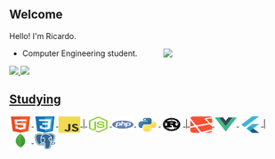 
<div>
  <h2>Welcome</h2>
Hello! I'm Ricardo.

  <a href="https://www.rteixeira.com.br" target="_blank"><img width="45%" align="right" src="https://i.ibb.co/FBd7JVP/68747470733a2f2f692e6962622e636f2f5933343452534c2f657a6769662d332d3334316335353538616237372e676966.png" target="_blank"></a>
- Computer Engineering student.
</div>

  
<div>
  <a href="https://github.com/Ricardtds">
  <img width="45%" src="https://github-readme-stats.vercel.app/api?username=ricardtds&show_icons=true&theme=merko&include_all_commits=true&count_private=true"/>
  <img width="45%" src="https://github-readme-stats.vercel.app/api/top-langs/?username=ricardtds&layout=compact&langs_count=5&theme=merko"/>
</div>
  
<!-- --- -->
  
## Studying

<div>
  <img align="center" alt="HTML" height="30" width="40" src="https://raw.githubusercontent.com/devicons/devicon/master/icons/html5/html5-original.svg"/>
  <img align="center" alt="CSS" height="30" width="40" src="https://raw.githubusercontent.com/devicons/devicon/master/icons/css3/css3-original.svg"/>
  <img align="center" alt="JS" height="30" width="40" src="https://raw.githubusercontent.com/devicons/devicon/master/icons/javascript/javascript-original.svg"/>
  |
  <img align="center" alt="NodeJs" height="30" width="40" src="https://raw.githubusercontent.com/devicons/devicon/master/icons/nodejs/nodejs-original.svg"/> 
  <img align="center" alt="PHP" height="30" width="40" src="https://raw.githubusercontent.com/devicons/devicon/master/icons/php/php-plain.svg"/>
  <img align="center" alt="Python" height="30" width="40" src="https://raw.githubusercontent.com/devicons/devicon/master/icons/python/python-original.svg"/>
  <img align="center" alt="Rust" height="30" width="40" src="https://raw.githubusercontent.com/devicons/devicon/master/icons/rust/rust-plain.svg"/>
  |
  <img align="center" alt="Laravel" height="30" width="40" src="https://raw.githubusercontent.com/devicons/devicon/master/icons/laravel/laravel-plain.svg"/>
  <img align="center" alt="Vue" height="30" width="40" src="https://raw.githubusercontent.com/devicons/devicon/master/icons/vuejs/vuejs-original.svg"/>
  <img align="center" alt="Flutter" height="30" width="40" src="https://raw.githubusercontent.com/devicons/devicon/master/icons/flutter/flutter-original.svg"/>
  |
  <img align="center" alt="MongoDB" height="30" width="40" src="https://raw.githubusercontent.com/devicons/devicon/master/icons/mongodb/mongodb-original.svg"/>
  <img align="center" alt="PostgreSQL" height="30" width="40" src="https://raw.githubusercontent.com/devicons/devicon/master/icons/postgresql/postgresql-plain.svg"/>  
</div>
